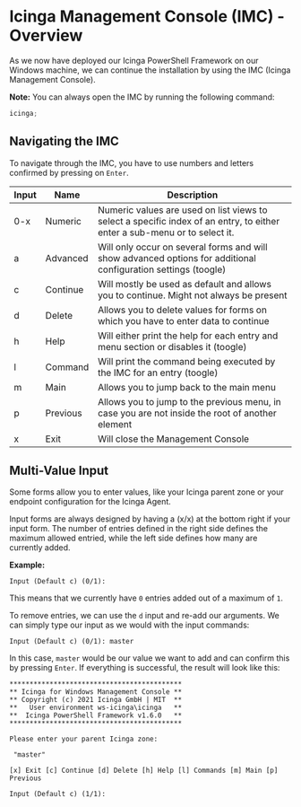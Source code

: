 # Icinga Management Console (IMC) - Overview

As we now have deployed our Icinga PowerShell Framework on our Windows machine, we can continue the installation by using the IMC (Icinga Management Console).

**Note:** You can always open the IMC by running the following command:

```powershell
icinga;
```

## Navigating the IMC

To navigate through the IMC, you have to use numbers and letters confirmed by pressing on `Enter`.

| Input | Name     | Description |
| ---   | ---      | ---         |
| 0-x   | Numeric  | Numeric values are used on list views to select a specific index of an entry, to either enter a sub-menu or to select it. |
| a     | Advanced | Will only occur on several forms and will show advanced options for additional configuration settings (toogle) |
| c     | Continue | Will mostly be used as default and allows you to continue. Might not always be present |
| d     | Delete   | Allows you to delete values for forms on which you have to enter data to continue |
| h     | Help     | Will either print the help for each entry and menu section or disables it (toogle) |
| l     | Command  | Will print the command being executed by the IMC for an entry (toogle) |
| m     | Main     | Allows you to jump back to the main menu |
| p     | Previous | Allows you to jump to the previous menu, in case you are not inside the root of another element |
| x     | Exit     | Will close the Management Console |

## Multi-Value Input

Some forms allow you to enter values, like your Icinga parent zone or your endpoint configuration for the Icinga Agent.

Input forms are always designed by having a (x/x) at the bottom right if your input form. The number of entries defined in the right side defines the maximum allowed entried, while the left side defines how many are currently added.

**Example:**

```text
Input (Default c) (0/1):
```

This means that we currently have `0` entries added out of a maximum of `1`.

To remove entries, we can use the `d` input and re-add our arguments. We can simply type our input as we would with the input commands:

```text
Input (Default c) (0/1): master
```

In this case, `master` would be our value we want to add and can confirm this by pressing `Enter`. If everything is successful, the result will look like this:

```text
*******************************************
** Icinga for Windows Management Console **
** Copyright (c) 2021 Icinga GmbH | MIT  **
**   User environment ws-icinga\icinga   **
**  Icinga PowerShell Framework v1.6.0   **
*******************************************

Please enter your parent Icinga zone:

 "master"

[x] Exit [c] Continue [d] Delete [h] Help [l] Commands [m] Main [p] Previous

Input (Default c) (1/1):
```
